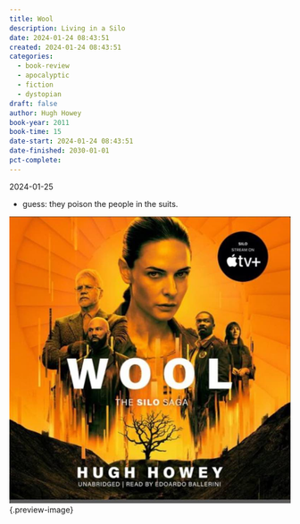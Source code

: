 ```yaml
---
title: Wool
description: Living in a Silo
date: 2024-01-24 08:43:51
created: 2024-01-24 08:43:51
categories:
  - book-review
  - apocalyptic
  - fiction
  - dystopian
draft: false
author: Hugh Howey
book-year: 2011
book-time: 15
date-start: 2024-01-24 08:43:51
date-finished: 2030-01-01
pct-complete:
---
```




2024-01-25
- guess: they poison the people in the suits. 

![Wool](../img/book-wool.jpeg){.preview-image}